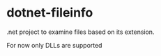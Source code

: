 # dotnet-fileinfo
.net project to examine files based on its extension.

For now only DLLs are supported




